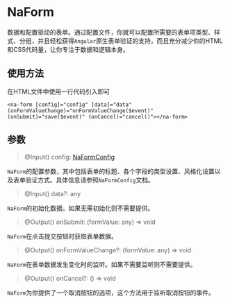 # NaForm

数据和配置驱动的表单。通过配置文件，你就可以配置所需要的表单项类型、样式、分组，并且轻松获得`Angular`原生表单验证的支持，而且充分减少你的HTML和CSS代码量，让你专注于数据和逻辑本身。

## 使用方法

在HTML文件中使用一行代码引入即可

    <na-form [config]="config" [data]="data" (onFormValueChange)="onFormValueChange($event)" (onSubmit)="save($event)" (onCancel)="cancel()"></na-form>

## 参数

> @Input() config: [NaFormConfig](../configs/na-form-config.md)

`NaForm`的配置参数，其中包括表单的标题、各个字段的类型设置、风格化设置以及表单验证方式。具体信息请参照`NaFormConfig`文档。

> @Input() data?: any

`NaForm`的初始化数据。如果无需初始化则不需要提供。

> @Output() onSubmit: (formValue: any) => void

`NaForm`在点击提交按钮时获取表单数据。

> @Output() onFormValueChange?: (formValue: any) => void

`NaForm`在表单数据发生变化时的监听。如果不需要监听则不需要提供。

> @Output() onCancel?: () => void

`NaForm`为你提供了一个取消按钮的选项，这个方法用于监听取消按钮的事件。

